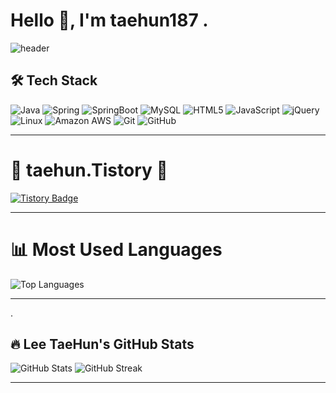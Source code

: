 # Hello 👋, I'm taehun187 .

![header](https://capsule-render.vercel.app/api?type=Venom&color=auto&height=300&section=header&text=taehun187%20&fontSize=90)

## 🛠 Tech Stack

![Java](https://img.shields.io/badge/Java-007396?style=for-the-badge&logo=java&logoColor=white)
![Spring](https://img.shields.io/badge/Spring-6DB33F?style=for-the-badge&logo=spring&logoColor=white)
![SpringBoot](https://img.shields.io/badge/SpringBoot-6DB33F?style=for-the-badge&logo=springboot&logoColor=white)
![MySQL](https://img.shields.io/badge/MySQL-4479A1?style=for-the-badge&logo=mysql&logoColor=white)
![HTML5](https://img.shields.io/badge/HTML5-E34F26?style=for-the-badge&logo=html5&logoColor=white)
![JavaScript](https://img.shields.io/badge/JavaScript-F7DF1E?style=for-the-badge&logo=javascript&logoColor=black)
![jQuery](https://img.shields.io/badge/jQuery-0769AD?style=for-the-badge&logo=jquery&logoColor=white)
![Linux](https://img.shields.io/badge/Linux-FCC624?style=for-the-badge&logo=linux&logoColor=black)
![Amazon AWS](https://img.shields.io/badge/Amazon_AWS-232F3E?style=for-the-badge&logo=amazonaws&logoColor=white)
![Git](https://img.shields.io/badge/Git-F05032?style=for-the-badge&logo=git&logoColor=white)
![GitHub](https://img.shields.io/badge/GitHub-181717?style=for-the-badge&logo=github&logoColor=white)

---

# 🍊 taehun.Tistory 🍊
[![Tistory Badge](https://img.shields.io/badge/Tistory-Blog-F36C3D?style=for-the-badge&logo=tistory&logoColor=white)](https://xogns93.tistory.com/)

---

# 📊 Most Used Languages

![Top Languages](https://github-readme-stats.vercel.app/api/top-langs/?taehun187=yourusername&layout=compact&theme=default&langs_count=6)

---
.
## 🔥 Lee TaeHun's GitHub Stats

![GitHub Stats](https://github-readme-stats.vercel.app/api?taehun187=yourusername&show_icons=true&theme=radical)
![GitHub Streak](https://github-readme-streak-stats.herokuapp.com/?user=taehun187&theme=radical)

---
